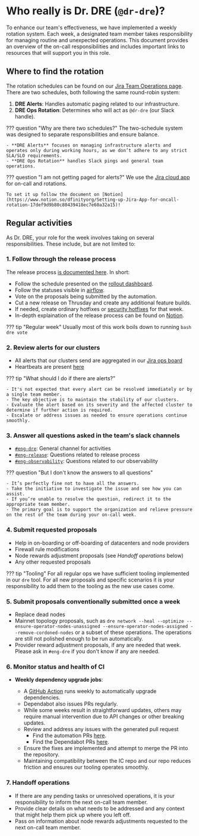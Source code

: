 # Who really is Dr. DRE (`@dr-dre`)?

To enhance our team's effectiveness, we have implemented a weekly rotation system. Each week, a designated team member takes responsibility for managing routine and unexpected operations. This document provides an overview of the on-call responsibilities and includes important links to resources that will support you in this role.

## Where to find the rotation

The rotation schedules can be found on our [Jira Team Operations page](https://dfinity.atlassian.net/jira/ops/teams/og-a6d6c0d5-2641-4c54-8a2c-5860ef5e8f53/on-call). There are two schedules, both following the same round-robin system:

1. **DRE Alerts**: Handles automatic paging related to our infrastructure.  
2. **DRE Ops Rotation**: Determines who will act as `@dr-dre` (our Slack handle).

??? question "Why are there two schedules?"
    The two-schedule system was designed to separate responsibilities and ensure balance.  

    - **DRE Alerts** focuses on managing infrastructure alerts and operates only during working hours, as we don’t adhere to any strict SLA/SLO requirements.  
    - **DRE Ops Rotation** handles Slack pings and general team operations.  

??? question "I am not getting paged for alerts?"
    We use the [Jira cloud app](https://www.atlassian.com/software/jira/mobile-app) for on-call and rotations.

    To set it up follow the document on [Notion](https://www.notion.so/dfinityorg/Setting-up-Jira-App-for-oncall-rotation-17def9d9b80c80439418ec7e60a32a15)!

## Regular activities

As Dr. DRE, your role for the week involves taking on several responsibilities. These include, but are not limited to:

### 1. **Follow through the release process**

The release process [is documented here](https://www.notion.so/dfinityorg/IC-OS-release-technical-aspects-1e3c3274ba4d406ebe222aa6eb569e3a).  In short:

* Follow the schedule presented on the [rollout dashboard](https://rollout-dashboard.ch1-rel1.dfinity.network/).
* Follow the statuses visible in [airflow](https://airflow.ch1-rel1.dfinity.network/dags/rollout_ic_os_to_mainnet_subnets/grid).
* Vote on the proposals being submitted by the automation.
* Cut a new release on Thrusday and create any additional feature builds.
* If needed, create ordinary hotfixes or [security hotfixes](https://docs.google.com/document/d/19iYuAxwvWFbxfM3AdhydA5GzfaCITNhueSDhkxKevYQ/edit?tab=t.0#heading=h.i2ciz6mp3ue0) for that week.
* In-depth explaination of the release process can be found on [Notion](https://www.notion.so/dfinityorg/IC-OS-release-technical-aspects-1e3c3274ba4d406ebe222aa6eb569e3a#9621e1dc378c4b3ba28c9d2d1ac5b3a7).

??? tip "Regular week"
    Usually most of this work boils down to running
    ```bash
    dre vote
    ```

### 2. **Review alerts for our clusters**

* All alerts that our clusters send are aggregated in our [Jira ops board](https://dfinity.atlassian.net/jira/ops/teams/og-a6d6c0d5-2641-4c54-8a2c-5860ef5e8f53/alerts?view=list&query=responders%3A+og-a6d6c0d5-2641-4c54-8a2c-5860ef5e8f53)
* Heartbeats are present [here](https://dfinity.atlassian.net/jira/ops/teams/og-a6d6c0d5-2641-4c54-8a2c-5860ef5e8f53/heartbeats)

??? tip "What should I do if there are alerts?"
    
    - It's not expected that every alert can be resolved immediately or by a single team member.
    - The key objective is to maintain the stability of our clusters.
    - Evaluate the alert based on its severity and the affected cluster to determine if further action is required.
    - Escalate or address issues as needed to ensure operations continue smoothly.

### 3. **Answer all questions asked in the team's slack channels**
    
* [`#eng-dre`](https://dfinity.enterprise.slack.com/archives/C05LD0CEAHY): General channel for activities
* [`#eng-release`](https://dfinity.enterprise.slack.com/archives/C01DB8MQ5M1): Questions related to release process
* [`#eng-observability`](https://dfinity.enterprise.slack.com/archives/CGZ4YGN4S): Questions related to our observability

??? question "But I don't know the answers to all questions"

    - It’s perfectly fine not to have all the answers.
    - Take the initiative to investigate the issue and see how you can assist.
    - If you’re unable to resolve the question, redirect it to the appropriate team member.
    - The primary goal is to support the organization and relieve pressure on the rest of the team during your on-call week.

### 4. **Submit requested proposals**

* Help in on-boarding or off-boarding of datacenters and node providers
* Firewall rule modifications
* Node rewards adjustment proposals (see _Handoff operations_ below)
* Any other requested proposals

??? tip "Tooling"
    For all regular ops we have sufficient tooling implemented in our `dre` tool. For all new proposals and specific scenarios it is your responsibility to add them to the tooling as the new use cases come.

### 5. **Submit proposals conventionally submitted once a week**

* Replace dead nodes
* Mainnet topology proposals, such as `dre network --heal --optimize --ensure-operator-nodes-unassigned --ensure-operator-nodes-assigned --remove-cordoned-nodes` or a subset of these operations. The operations are still not polished enough to be run automatically.
* Provider reward adjustment proposals, if any are needed that week. Please ask in `#eng-dre` if you don't know if any are needed.

### 6. **Monitor status and health of CI**  

- **Weekly dependency upgrade jobs**:

   - A [GitHub Action](https://github.com/dfinity/dre/actions/workflows/update-dependencies.yaml) runs weekly to automatically upgrade dependencies.
   - Dependabot also issues PRs regularly.
   - While some weeks result in straightforward updates, others may require manual intervention due to API changes or other breaking updates.
   - Review and address any issues with the generated pull request
     - Find the automation PRs [here](https://github.com/dfinity/dre/issues?q=is%3Apr+is%3Aopen+author%3Aapp%2Fpr-automation-bot-public).
     - Find the Dependabot PRs [here](https://github.com/dfinity/dre/issues?q=is%3Apr+is%3Aopen+author%3Aapp%2Fdependabot).  
   - Ensure the fixes are implemented and attempt to merge the PR into the repository.  
   - Maintaining compatibility between the IC repo and our repo reduces friction and ensures our tooling operates smoothly. 

### 7. **Handoff operations**  

- If there are any pending tasks or unresolved operations, it is your responsibility to inform the next on-call team member.  
- Provide clear details on what needs to be addressed and any context that might help them pick up where you left off.
- Pass on information about node rewards adjustments requested to the next on-call team member.
